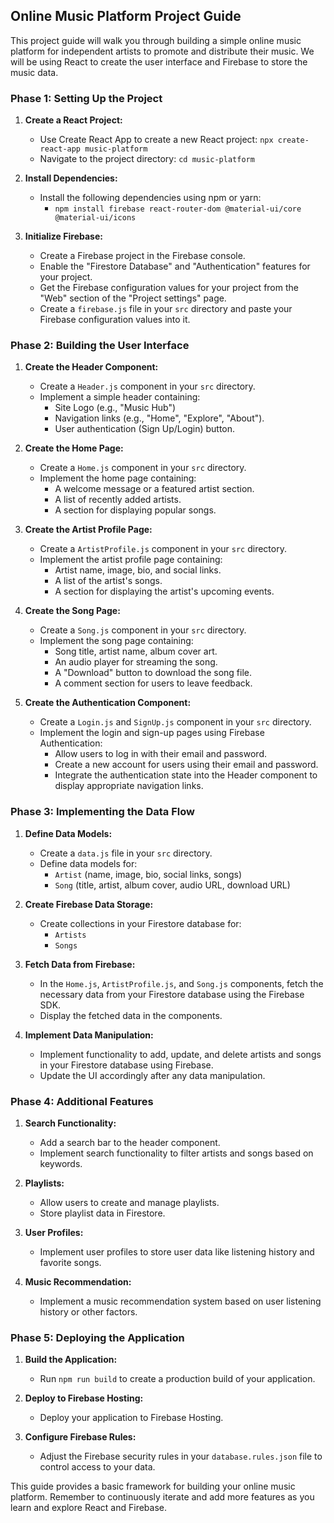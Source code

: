 ## Online Music Platform Project Guide

This project guide will walk you through building a simple online music platform for independent artists to promote and distribute their music. We will be using React to create the user interface and Firebase to store the music data.

### Phase 1: Setting Up the Project

1.  **Create a React Project:**
    *   Use Create React App to create a new React project: `npx create-react-app music-platform`
    *   Navigate to the project directory: `cd music-platform`

2.  **Install Dependencies:**
    *   Install the following dependencies using npm or yarn:
        *   `npm install firebase react-router-dom @material-ui/core @material-ui/icons`

3.  **Initialize Firebase:**
    *   Create a Firebase project in the Firebase console.
    *   Enable the "Firestore Database" and "Authentication" features for your project.
    *   Get the Firebase configuration values for your project from the "Web" section of the "Project settings" page.
    *   Create a `firebase.js` file in your `src` directory and paste your Firebase configuration values into it.

### Phase 2: Building the User Interface

1.  **Create the Header Component:**
    *   Create a `Header.js` component in your `src` directory.
    *   Implement a simple header containing:
        *   Site Logo (e.g., "Music Hub")
        *   Navigation links (e.g., "Home", "Explore", "About").
        *   User authentication (Sign Up/Login) button.

2.  **Create the Home Page:**
    *   Create a `Home.js` component in your `src` directory.
    *   Implement the home page containing:
        *   A welcome message or a featured artist section.
        *   A list of recently added artists.
        *   A section for displaying popular songs.

3.  **Create the Artist Profile Page:**
    *   Create a `ArtistProfile.js` component in your `src` directory.
    *   Implement the artist profile page containing:
        *   Artist name, image, bio, and social links.
        *   A list of the artist's songs.
        *   A section for displaying the artist's upcoming events.

4.  **Create the Song Page:**
    *   Create a `Song.js` component in your `src` directory.
    *   Implement the song page containing:
        *   Song title, artist name, album cover art.
        *   An audio player for streaming the song.
        *   A "Download" button to download the song file.
        *   A comment section for users to leave feedback.

5.  **Create the Authentication Component:**
    *   Create a `Login.js` and `SignUp.js` component in your `src` directory.
    *   Implement the login and sign-up pages using Firebase Authentication:
        *   Allow users to log in with their email and password.
        *   Create a new account for users using their email and password.
        *   Integrate the authentication state into the Header component to display appropriate navigation links.

### Phase 3: Implementing the Data Flow

1.  **Define Data Models:**
    *   Create a `data.js` file in your `src` directory.
    *   Define data models for:
        *   `Artist` (name, image, bio, social links, songs)
        *   `Song` (title, artist, album cover, audio URL, download URL)

2.  **Create Firebase Data Storage:**
    *   Create collections in your Firestore database for:
        *   `Artists`
        *   `Songs`

3.  **Fetch Data from Firebase:**
    *   In the `Home.js`, `ArtistProfile.js`, and `Song.js` components, fetch the necessary data from your Firestore database using the Firebase SDK.
    *   Display the fetched data in the components.

4.  **Implement Data Manipulation:**
    *   Implement functionality to add, update, and delete artists and songs in your Firestore database using Firebase.
    *   Update the UI accordingly after any data manipulation.

### Phase 4: Additional Features

1.  **Search Functionality:**
    *   Add a search bar to the header component.
    *   Implement search functionality to filter artists and songs based on keywords.

2.  **Playlists:**
    *   Allow users to create and manage playlists.
    *   Store playlist data in Firestore.

3.  **User Profiles:**
    *   Implement user profiles to store user data like listening history and favorite songs.

4.  **Music Recommendation:**
    *   Implement a music recommendation system based on user listening history or other factors.

### Phase 5: Deploying the Application

1.  **Build the Application:**
    *   Run `npm run build` to create a production build of your application.

2.  **Deploy to Firebase Hosting:**
    *   Deploy your application to Firebase Hosting.

3.  **Configure Firebase Rules:**
    *   Adjust the Firebase security rules in your `database.rules.json` file to control access to your data.

This guide provides a basic framework for building your online music platform. Remember to continuously iterate and add more features as you learn and explore React and Firebase.